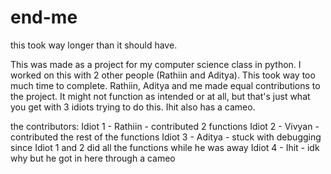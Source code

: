 # end-me
this took way longer than it should have.

This was made as a project for my computer science class in python. I worked on this with 2 other people (Rathiin and Aditya). This took way too much time to complete. Rathiin, Aditya and me made equal contributions to the project. It might not function as intended or at all, but that's just what you get with 3 idiots trying to do this. Ihit also has a cameo.

the contributors:
Idiot 1 - Rathiin - contributed 2 functions
Idiot 2 - Vivyan - contributed the rest of the functions
Idiot 3 - Aditya - stuck with debugging since Idiot 1 and 2 did all the functions while he was away
Idiot 4 - Ihit - idk why but he got in here through a cameo
